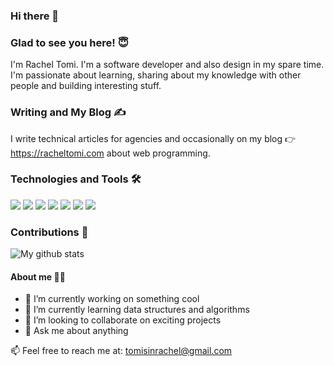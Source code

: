 ### Hi there 👋 

<h3>Glad to see you here! 😇</h3>

I'm Rachel Tomi. I'm a software developer and also design in my spare time. I'm passionate about learning, sharing about my knowledge with other people and building interesting stuff.

<h3>Writing and My Blog ✍️</h3>

I write technical articles for agencies and occasionally on my blog 👉https://racheltomi.com about web programming.

<h3>Technologies and Tools 🛠</h3>

![](https://img.shields.io/badge/Editor-Visualstudio-informational?style=flat&logo=visualstudio&logoColor=white&color=2bbc8a)
![](https://img.shields.io/badge/code-Javascript-informational?style=flat&logo=javascript&logoColor=white&color=2bbc8a)
![](https://img.shields.io/badge/code-React-informational?style=flat&logo=React&logoColor=white&color=2bbc8a)
![](https://img.shields.io/badge/code-S(CSS)-informational?style=flat&logo=css&logoColor=white&color=2bbc8a)
![](https://img.shields.io/badge/Database-MongoDB-informational?style=flat&logo=mongodb&logoColor=white&color=2bbc8a)
![](https://img.shields.io/badge/Database-Firebase-informational?style=flat&logo=firebase&logoColor=white&color=2bbc8a)
![](https://img.shields.io/badge/code-Redux-informational?style=flat&logo=redux&logoColor=white&color=2bbc8a)

<h3>Contributions 🤝</h3>

<img align="center" src="https://github-readme-streak-stats.herokuapp.com?user=Racheal-spec&theme=vue-dark&hide_border=true&date_format=M%20j%5B%2C%20Y%5D" alt="My github stats" />

<h4>About me 👩‍💻</h4>

- 🔭 I’m currently working on something cool
- 🌱 I’m currently learning data structures and algorithms
- 👯 I’m looking to collaborate on exciting projects
- 💬 Ask me about anything

📫 Feel free to reach me at: tomisinrachel@gmail.com





